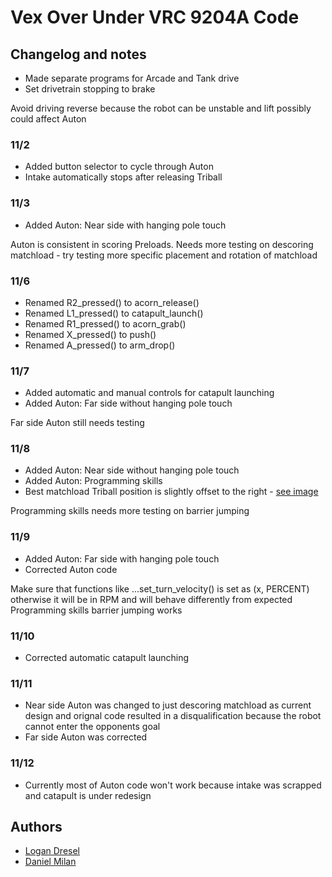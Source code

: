 
# Vex Over Under VRC 9204A Code

## Changelog and notes
* Made separate programs for Arcade and Tank drive
* Set drivetrain stopping to brake

Avoid driving reverse because the robot can be unstable and lift possibly could affect Auton

### 11/2
* Added button selector to cycle through Auton
* Intake automatically stops after releasing Triball

### 11/3
* Added Auton: Near side with hanging pole touch

Auton is consistent in scoring Preloads. Needs more testing on descoring matchload - try testing more specific placement and rotation of matchload

### 11/6
* Renamed R2_pressed() to acorn_release()
* Renamed L1_pressed() to catapult_launch()
* Renamed R1_pressed() to acorn_grab()
* Renamed X_pressed() to push()
* Renamed A_pressed() to arm_drop()

### 11/7
* Added automatic and manual controls for catapult launching
* Added Auton: Far side without hanging pole touch

Far side Auton still needs testing

### 11/8
* Added Auton: Near side without hanging pole touch
* Added Auton: Programming skills
* Best matchload Triball position is slightly offset to the right -
[see image](https://github.com/coollogan876/OverUnder/assets/119338946/c50e58dd-a937-4684-a02a-7422326a28f2)

Programming skills needs more testing on barrier jumping

### 11/9
* Added Auton: Far side with hanging pole touch
* Corrected Auton code

Make sure that functions like ...set_turn_velocity() is set as (x, PERCENT) otherwise it will be in RPM and will behave differently from expected
Programming skills barrier jumping works

### 11/10
* Corrected automatic catapult launching

### 11/11
* Near side Auton was changed to just descoring matchload as current design and orignal code resulted in a disqualification because the robot cannot enter the opponents goal
* Far side Auton was corrected

### 11/12
* Currently most of Auton code won't work because intake was scrapped and catapult is under redesign

## Authors

- [Logan Dresel](https://www.github.com/coollogan876)
- [Daniel Milan](https://github.com/Alcryst)
